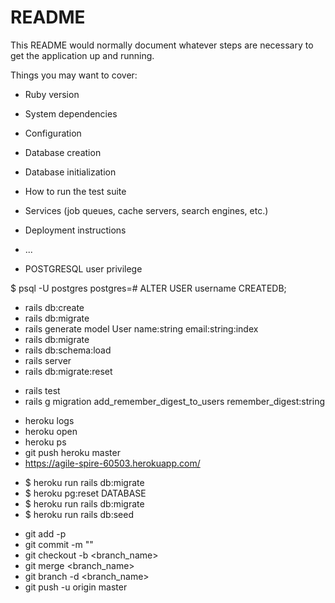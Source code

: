 # README

This README would normally document whatever steps are necessary to get the
application up and running.

Things you may want to cover:

* Ruby version

* System dependencies

* Configuration

* Database creation

* Database initialization

* How to run the test suite

* Services (job queues, cache servers, search engines, etc.)

* Deployment instructions

* ...
+ POSTGRESQL user privilege

$ psql -U postgres
postgres=# ALTER USER username CREATEDB;

* rails db:create
* rails db:migrate
* rails generate model User name:string email:string:index
* rails db:migrate
* rails db:schema:load
* rails server
* rails db:migrate:reset
+ rails test
+ rails g migration add_remember_digest_to_users remember_digest:string

* heroku logs
* heroku open
* heroku ps
* git push heroku master
* https://agile-spire-60503.herokuapp.com/
+ $ heroku run rails db:migrate
+ $ heroku pg:reset DATABASE
+ $ heroku run rails db:migrate
+ $ heroku run rails db:seed

* git add -p <filename>
* git commit -m ""
* git checkout -b <branch_name>
* git merge <branch_name>
* git branch -d <branch_name>
* git push -u origin master
